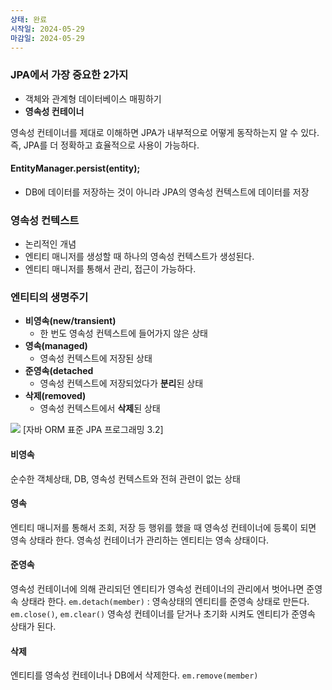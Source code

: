 ```yaml
---
상태: 완료
시작일: 2024-05-29
마감일: 2024-05-29
---
```

### JPA에서 가장 중요한 2가지
- 객체와 관계형 데이터베이스 매핑하기
- **영속성 컨테이너**

영속성 컨테이너를 제대로 이해하면 JPA가 내부적으로 어떻게 동작하는지 알 수 있다. 즉, JPA를 더 정확하고 효율적으로 사용이 가능하다.

#### **EntityManager.persist(entity);** 
- DB에 데이터를 저장하는 것이 아니라 JPA의 영속성 컨텍스트에 데이터를 저장

### 영속성 컨텍스트
- 논리적인 개념
- 엔티티 매니저를 생성할 때 하나의 영속성 컨텍스트가 생성된다.
- 엔티티 매니저를 통해서 관리, 접근이 가능하다.

### 엔티티의 생명주기
- **비영속(new/transient)**
	- 한 번도 영속성 컨텍스트에 들어가지 않은 상태
- **영속(managed)**
	- 영속성 컨텍스트에 저장된 상태
- **준영속(detached**
	- 영속성 컨텍스트에 저장되었다가 **분리**된 상태
- **삭제(removed)**
	- 영속성 컨텍스트에서 **삭제**된 상태
	
![](https://i.imgur.com/f4GuphH.png)
[자바 ORM 표준 JPA 프로그래밍 3.2]

#### 비영속
순수한 객체상태, DB, 영속성 컨텍스트와 전혀 관련이 없는 상태

#### 영속
엔티티 매니저를 통해서 조회, 저장 등 행위를 했을 때 영속성 컨테이너에 등록이 되면 영속 상태라 한다. 영속성 컨테이너가 관리하는 엔티티는 영속 상태이다.

#### 준영속
영속성 컨테이너에 의해 관리되던 엔티티가 영속성 컨테이너의 관리에서 벗어나면 준영속 상태라 한다.
`em.detach(member)` :  영속상태의 엔티티를 준영속 상태로 만든다.
`em.close()`, `em.clear()` 영속성 컨테이너를 닫거나 초기화 시켜도 엔티티가 준영속 상태가 된다.

#### 삭제
엔티티를 영속성 컨테이너나 DB에서 삭제한다.
`em.remove(member)`